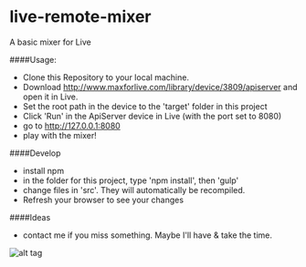 # live-remote-mixer
A basic mixer for Live

####Usage:

* Clone this Repository to your local machine.
* Download http://www.maxforlive.com/library/device/3809/apiserver and open it in Live.
* Set the root path in the device to the 'target' folder in this project
* Click 'Run' in the ApiServer device in Live (with the port set to 8080)
* go to http://127.0.0.1:8080
* play with the mixer!


####Develop

 * install npm
 * in the folder for this project, type 'npm install', then 'gulp'
 * change files in 'src'. They will automatically be recompiled.
 * Refresh your browser to see your changes

####Ideas

 * contact me if you miss something. Maybe I'll have & take the time.

![alt tag](https://raw.githubusercontent.com/mihop/live-remote-mixer/master/mixer.png)